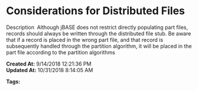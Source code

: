 # Considerations for Distributed Files

Description  Although jBASE does not restrict directly populating part files, records should always be written through the distributed file stub. Be aware that if a record is placed in the wrong part file, and that record is subsequently handled through the partition algorithm, it will be placed in the part file according to the partition algorithms  

**Created At:** 9/14/2018 12:21:36 PM  
**Updated At:** 10/31/2018 8:14:05 AM  

**Tags:**
<badge text='distributed files' vertical='middle' />
